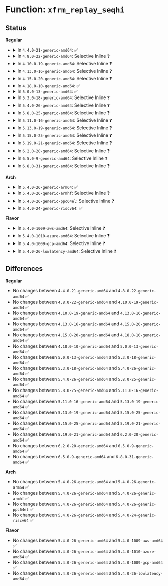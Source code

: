 # Function: <code>xfrm_replay_seqhi</code>

## Status
<b>Regular</b>
<ul>
<li>
<details>
<summary>In <code>4.4.0-21-generic-amd64</code>: ✅</summary>

```c
u32 xfrm_replay_seqhi(struct xfrm_state * x, __be32 net_seq)
```

```json
{
  "name": "xfrm_replay_seqhi",
  "collision_type": "Unique Global",
  "inline_type": "No",
  "funcs": [
    {
      "addr": 18446744071586959824,
      "name": "xfrm_replay_seqhi",
      "external": true,
      "loc": "net/xfrm/xfrm_replay.c:24",
      "file": "net/xfrm/xfrm_replay.c",
      "inline": "seen, unknown",
      "caller_inline": [],
      "caller_func": [
        "net/xfrm/xfrm_input.c:xfrm_input",
        "net/xfrm/xfrm_replay.c:xfrm_replay_recheck_esn",
        "net/xfrm/xfrm_replay.c:xfrm_replay_advance_esn"
      ]
    }
  ],
  "symbols": [
    {
      "addr": 18446744071586959824,
      "name": "xfrm_replay_seqhi",
      "section": ".text",
      "bind": "STB_GLOBAL",
      "size": 66
    }
  ]
}
```
</details>
</li>
<li>
<details>
<summary>In <code>4.8.0-22-generic-amd64</code>: Selective Inline ❓</summary>

```c
u32 xfrm_replay_seqhi(struct xfrm_state * x, __be32 net_seq)
```

```json
{
  "name": "xfrm_replay_seqhi",
  "collision_type": "Unique Global",
  "inline_type": "Selective",
  "funcs": [
    {
      "addr": 18446744071587404058,
      "name": "xfrm_replay_seqhi",
      "external": true,
      "loc": "net/xfrm/xfrm_replay.c:24",
      "file": "net/xfrm/xfrm_replay.c",
      "inline": "not declared, inlined",
      "caller_inline": [
        "net/xfrm/xfrm_replay.c:xfrm_replay_advance_esn",
        "net/xfrm/xfrm_replay.c:xfrm_replay_recheck_esn"
      ],
      "caller_func": [
        "net/xfrm/xfrm_input.c:xfrm_input"
      ]
    }
  ],
  "symbols": [
    {
      "addr": 18446744071587406608,
      "name": "xfrm_replay_seqhi",
      "section": ".text",
      "bind": "STB_GLOBAL",
      "size": 66
    }
  ]
}
```
</details>
</li>
<li>
<details>
<summary>In <code>4.10.0-19-generic-amd64</code>: Selective Inline ❓</summary>

```c
u32 xfrm_replay_seqhi(struct xfrm_state * x, __be32 net_seq)
```

```json
{
  "name": "xfrm_replay_seqhi",
  "collision_type": "Unique Global",
  "inline_type": "Selective",
  "funcs": [
    {
      "addr": 18446744071587607274,
      "name": "xfrm_replay_seqhi",
      "external": true,
      "loc": "net/xfrm/xfrm_replay.c:24",
      "file": "net/xfrm/xfrm_replay.c",
      "inline": "not declared, inlined",
      "caller_inline": [
        "net/xfrm/xfrm_replay.c:xfrm_replay_advance_esn",
        "net/xfrm/xfrm_replay.c:xfrm_replay_recheck_esn"
      ],
      "caller_func": [
        "net/xfrm/xfrm_input.c:xfrm_input"
      ]
    }
  ],
  "symbols": [
    {
      "addr": 18446744071587609824,
      "name": "xfrm_replay_seqhi",
      "section": ".text",
      "bind": "STB_GLOBAL",
      "size": 66
    }
  ]
}
```
</details>
</li>
<li>
<details>
<summary>In <code>4.13.0-16-generic-amd64</code>: Selective Inline ❓</summary>

```c
u32 xfrm_replay_seqhi(struct xfrm_state * x, __be32 net_seq)
```

```json
{
  "name": "xfrm_replay_seqhi",
  "collision_type": "Unique Global",
  "inline_type": "Selective",
  "funcs": [
    {
      "addr": 18446744071587755831,
      "name": "xfrm_replay_seqhi",
      "external": true,
      "loc": "net/xfrm/xfrm_replay.c:24",
      "file": "net/xfrm/xfrm_replay.c",
      "inline": "not declared, inlined",
      "caller_inline": [
        "net/xfrm/xfrm_replay.c:xfrm_replay_advance_esn",
        "net/xfrm/xfrm_replay.c:xfrm_replay_recheck_esn"
      ],
      "caller_func": [
        "net/xfrm/xfrm_input.c:xfrm_input"
      ]
    }
  ],
  "symbols": [
    {
      "addr": 18446744071587754432,
      "name": "xfrm_replay_seqhi",
      "section": ".text",
      "bind": "STB_GLOBAL",
      "size": 66
    }
  ]
}
```
</details>
</li>
<li>
<details>
<summary>In <code>4.15.0-20-generic-amd64</code>: Selective Inline ❓</summary>

```c
u32 xfrm_replay_seqhi(struct xfrm_state * x, __be32 net_seq)
```

```json
{
  "name": "xfrm_replay_seqhi",
  "collision_type": "Unique Global",
  "inline_type": "Selective",
  "funcs": [
    {
      "addr": 18446744071588284519,
      "name": "xfrm_replay_seqhi",
      "external": true,
      "loc": "net/xfrm/xfrm_replay.c:24",
      "file": "net/xfrm/xfrm_replay.c",
      "inline": "not declared, inlined",
      "caller_inline": [
        "net/xfrm/xfrm_replay.c:xfrm_replay_advance_esn",
        "net/xfrm/xfrm_replay.c:xfrm_replay_recheck_esn"
      ],
      "caller_func": [
        "net/xfrm/xfrm_input.c:xfrm_input"
      ]
    }
  ],
  "symbols": [
    {
      "addr": 18446744071588283104,
      "name": "xfrm_replay_seqhi",
      "section": ".text",
      "bind": "STB_GLOBAL",
      "size": 66
    }
  ]
}
```
</details>
</li>
<li>
<details>
<summary>In <code>4.18.0-10-generic-amd64</code>: ✅</summary>

```c
u32 xfrm_replay_seqhi(struct xfrm_state * x, __be32 net_seq)
```

```json
{
  "name": "xfrm_replay_seqhi",
  "collision_type": "Unique Global",
  "inline_type": "No",
  "funcs": [
    {
      "addr": 18446744071588638192,
      "name": "xfrm_replay_seqhi",
      "external": true,
      "loc": "net/xfrm/xfrm_replay.c:24",
      "file": "net/xfrm/xfrm_replay.c",
      "inline": "seen, unknown",
      "caller_inline": [],
      "caller_func": [
        "net/xfrm/xfrm_input.c:xfrm_input",
        "net/xfrm/xfrm_replay.c:xfrm_replay_advance_esn",
        "net/xfrm/xfrm_replay.c:xfrm_replay_recheck_esn"
      ]
    }
  ],
  "symbols": [
    {
      "addr": 18446744071588638192,
      "name": "xfrm_replay_seqhi",
      "section": ".text",
      "bind": "STB_GLOBAL",
      "size": 64
    }
  ]
}
```
</details>
</li>
<li>
<details>
<summary>In <code>5.0.0-13-generic-amd64</code>: ✅</summary>

```c
u32 xfrm_replay_seqhi(struct xfrm_state * x, __be32 net_seq)
```

```json
{
  "name": "xfrm_replay_seqhi",
  "collision_type": "Unique Global",
  "inline_type": "No",
  "funcs": [
    {
      "addr": 18446744071588854288,
      "name": "xfrm_replay_seqhi",
      "external": true,
      "loc": "net/xfrm/xfrm_replay.c:24",
      "file": "net/xfrm/xfrm_replay.c",
      "inline": "seen, unknown",
      "caller_inline": [],
      "caller_func": [
        "net/xfrm/xfrm_input.c:xfrm_input",
        "net/xfrm/xfrm_replay.c:xfrm_replay_advance_esn",
        "net/xfrm/xfrm_replay.c:xfrm_replay_recheck_esn"
      ]
    }
  ],
  "symbols": [
    {
      "addr": 18446744071588854288,
      "name": "xfrm_replay_seqhi",
      "section": ".text",
      "bind": "STB_GLOBAL",
      "size": 64
    }
  ]
}
```
</details>
</li>
<li>
<details>
<summary>In <code>5.3.0-18-generic-amd64</code>: Selective Inline ❓</summary>

```c
u32 xfrm_replay_seqhi(struct xfrm_state * x, __be32 net_seq)
```

```json
{
  "name": "xfrm_replay_seqhi",
  "collision_type": "Unique Global",
  "inline_type": "Selective",
  "funcs": [
    {
      "addr": 18446744071589295479,
      "name": "xfrm_replay_seqhi",
      "external": true,
      "loc": "net/xfrm/xfrm_replay.c:12",
      "file": "net/xfrm/xfrm_replay.c",
      "inline": "not declared, inlined",
      "caller_inline": [
        "net/xfrm/xfrm_replay.c:xfrm_replay_advance_esn",
        "net/xfrm/xfrm_replay.c:xfrm_replay_recheck_esn"
      ],
      "caller_func": [
        "net/xfrm/xfrm_input.c:xfrm_input"
      ]
    }
  ],
  "symbols": [
    {
      "addr": 18446744071589293920,
      "name": "xfrm_replay_seqhi",
      "section": ".text",
      "bind": "STB_GLOBAL",
      "size": 64
    }
  ]
}
```
</details>
</li>
<li>
<details>
<summary>In <code>5.4.0-26-generic-amd64</code>: Selective Inline ❓</summary>

```c
u32 xfrm_replay_seqhi(struct xfrm_state * x, __be32 net_seq)
```

```json
{
  "name": "xfrm_replay_seqhi",
  "collision_type": "Unique Global",
  "inline_type": "Selective",
  "funcs": [
    {
      "addr": 18446744071589519815,
      "name": "xfrm_replay_seqhi",
      "external": true,
      "loc": "net/xfrm/xfrm_replay.c:12",
      "file": "net/xfrm/xfrm_replay.c",
      "inline": "not declared, inlined",
      "caller_inline": [
        "net/xfrm/xfrm_replay.c:xfrm_replay_advance_esn",
        "net/xfrm/xfrm_replay.c:xfrm_replay_recheck_esn"
      ],
      "caller_func": [
        "net/xfrm/xfrm_input.c:xfrm_input"
      ]
    }
  ],
  "symbols": [
    {
      "addr": 18446744071589518256,
      "name": "xfrm_replay_seqhi",
      "section": ".text",
      "bind": "STB_GLOBAL",
      "size": 64
    }
  ]
}
```
</details>
</li>
<li>
<details>
<summary>In <code>5.8.0-25-generic-amd64</code>: Selective Inline ❓</summary>

```c
u32 xfrm_replay_seqhi(struct xfrm_state * x, __be32 net_seq)
```

```json
{
  "name": "xfrm_replay_seqhi",
  "collision_type": "Unique Global",
  "inline_type": "Selective",
  "funcs": [
    {
      "addr": 18446744071590515389,
      "name": "xfrm_replay_seqhi",
      "external": true,
      "loc": "net/xfrm/xfrm_replay.c:12",
      "file": "net/xfrm/xfrm_replay.c",
      "inline": "not declared, inlined",
      "caller_inline": [
        "net/xfrm/xfrm_replay.c:xfrm_replay_advance_esn",
        "net/xfrm/xfrm_replay.c:xfrm_replay_recheck_esn"
      ],
      "caller_func": [
        "net/xfrm/xfrm_input.c:xfrm_input"
      ]
    }
  ],
  "symbols": [
    {
      "addr": 18446744071590512096,
      "name": "xfrm_replay_seqhi",
      "section": ".text",
      "bind": "STB_GLOBAL",
      "size": 64
    }
  ]
}
```
</details>
</li>
<li>
<details>
<summary>In <code>5.11.0-16-generic-amd64</code>: Selective Inline ❓</summary>

```c
u32 xfrm_replay_seqhi(struct xfrm_state * x, __be32 net_seq)
```

```json
{
  "name": "xfrm_replay_seqhi",
  "collision_type": "Unique Global",
  "inline_type": "Selective",
  "funcs": [
    {
      "addr": 18446744071590575181,
      "name": "xfrm_replay_seqhi",
      "external": true,
      "loc": "net/xfrm/xfrm_replay.c:12",
      "file": "net/xfrm/xfrm_replay.c",
      "inline": "not declared, inlined",
      "caller_inline": [
        "net/xfrm/xfrm_replay.c:xfrm_replay_advance_esn",
        "net/xfrm/xfrm_replay.c:xfrm_replay_recheck_esn"
      ],
      "caller_func": [
        "net/xfrm/xfrm_input.c:xfrm_input"
      ]
    }
  ],
  "symbols": [
    {
      "addr": 18446744071590571808,
      "name": "xfrm_replay_seqhi",
      "section": ".text",
      "bind": "STB_GLOBAL",
      "size": 64
    }
  ]
}
```
</details>
</li>
<li>
<details>
<summary>In <code>5.13.0-19-generic-amd64</code>: Selective Inline ❓</summary>

```c
u32 xfrm_replay_seqhi(struct xfrm_state * x, __be32 net_seq)
```

```json
{
  "name": "xfrm_replay_seqhi",
  "collision_type": "Unique Global",
  "inline_type": "Selective",
  "funcs": [
    {
      "addr": 18446744071590500334,
      "name": "xfrm_replay_seqhi",
      "external": true,
      "loc": "net/xfrm/xfrm_replay.c:12",
      "file": "net/xfrm/xfrm_replay.c",
      "inline": "not declared, inlined",
      "caller_inline": [
        "net/xfrm/xfrm_replay.c:xfrm_replay_advance_esn",
        "net/xfrm/xfrm_replay.c:xfrm_replay_recheck_esn"
      ],
      "caller_func": [
        "net/xfrm/xfrm_input.c:xfrm_input"
      ]
    }
  ],
  "symbols": [
    {
      "addr": 18446744071590497504,
      "name": "xfrm_replay_seqhi",
      "section": ".text",
      "bind": "STB_GLOBAL",
      "size": 64
    }
  ]
}
```
</details>
</li>
<li>
<details>
<summary>In <code>5.15.0-25-generic-amd64</code>: Selective Inline ❓</summary>

```c
u32 xfrm_replay_seqhi(struct xfrm_state * x, __be32 net_seq)
```

```json
{
  "name": "xfrm_replay_seqhi",
  "collision_type": "Unique Global",
  "inline_type": "Selective",
  "funcs": [
    {
      "addr": 18446744071591304926,
      "name": "xfrm_replay_seqhi",
      "external": true,
      "loc": "net/xfrm/xfrm_replay.c:12",
      "file": "net/xfrm/xfrm_replay.c",
      "inline": "not declared, inlined",
      "caller_inline": [
        "net/xfrm/xfrm_replay.c:xfrm_replay_advance_esn",
        "net/xfrm/xfrm_replay.c:xfrm_replay_recheck"
      ],
      "caller_func": [
        "net/xfrm/xfrm_input.c:xfrm_input"
      ]
    }
  ],
  "symbols": [
    {
      "addr": 18446744071591303120,
      "name": "xfrm_replay_seqhi",
      "section": ".text",
      "bind": "STB_GLOBAL",
      "size": 64
    }
  ]
}
```
</details>
</li>
<li>
<details>
<summary>In <code>5.19.0-21-generic-amd64</code>: Selective Inline ❓</summary>

```c
u32 xfrm_replay_seqhi(struct xfrm_state * x, __be32 net_seq)
```

```json
{
  "name": "xfrm_replay_seqhi",
  "collision_type": "Unique Global",
  "inline_type": "Selective",
  "funcs": [
    {
      "addr": 18446744071592972046,
      "name": "xfrm_replay_seqhi",
      "external": true,
      "loc": "net/xfrm/xfrm_replay.c:12",
      "file": "net/xfrm/xfrm_replay.c",
      "inline": "not declared, inlined",
      "caller_inline": [
        "net/xfrm/xfrm_replay.c:xfrm_replay_advance_esn",
        "net/xfrm/xfrm_replay.c:xfrm_replay_recheck"
      ],
      "caller_func": [
        "net/xfrm/xfrm_input.c:xfrm_input"
      ]
    }
  ],
  "symbols": [
    {
      "addr": 18446744071592969968,
      "name": "xfrm_replay_seqhi",
      "section": ".text",
      "bind": "STB_GLOBAL",
      "size": 88
    }
  ]
}
```
</details>
</li>
<li>
<details>
<summary>In <code>6.2.0-20-generic-amd64</code>: Selective Inline ❓</summary>

```c
u32 xfrm_replay_seqhi(struct xfrm_state * x, __be32 net_seq)
```

```json
{
  "name": "xfrm_replay_seqhi",
  "collision_type": "Unique Global",
  "inline_type": "Selective",
  "funcs": [
    {
      "addr": 18446744071594858846,
      "name": "xfrm_replay_seqhi",
      "external": true,
      "loc": "net/xfrm/xfrm_replay.c:12",
      "file": "net/xfrm/xfrm_replay.c",
      "inline": "not declared, inlined",
      "caller_inline": [
        "net/xfrm/xfrm_replay.c:xfrm_replay_advance_esn",
        "net/xfrm/xfrm_replay.c:xfrm_replay_recheck"
      ],
      "caller_func": [
        "net/xfrm/xfrm_input.c:xfrm_input"
      ]
    }
  ],
  "symbols": [
    {
      "addr": 18446744071594856432,
      "name": "xfrm_replay_seqhi",
      "section": ".text",
      "bind": "STB_GLOBAL",
      "size": 88
    }
  ]
}
```
</details>
</li>
<li>
<details>
<summary>In <code>6.5.0-9-generic-amd64</code>: Selective Inline ❓</summary>

```c
u32 xfrm_replay_seqhi(struct xfrm_state * x, __be32 net_seq)
```

```json
{
  "name": "xfrm_replay_seqhi",
  "collision_type": "Unique Global",
  "inline_type": "Selective",
  "funcs": [
    {
      "addr": 18446744071595250046,
      "name": "xfrm_replay_seqhi",
      "external": true,
      "loc": "net/xfrm/xfrm_replay.c:12",
      "file": "net/xfrm/xfrm_replay.c",
      "inline": "not declared, inlined",
      "caller_inline": [
        "net/xfrm/xfrm_replay.c:xfrm_replay_advance_esn",
        "net/xfrm/xfrm_replay.c:xfrm_replay_recheck"
      ],
      "caller_func": [
        "net/xfrm/xfrm_input.c:xfrm_input"
      ]
    }
  ],
  "symbols": [
    {
      "addr": 18446744071595247616,
      "name": "xfrm_replay_seqhi",
      "section": ".text",
      "bind": "STB_GLOBAL",
      "size": 88
    }
  ]
}
```
</details>
</li>
<li>
<details>
<summary>In <code>6.8.0-31-generic-amd64</code>: Selective Inline ❓</summary>

```c
u32 xfrm_replay_seqhi(struct xfrm_state * x, __be32 net_seq)
```

```json
{
  "name": "xfrm_replay_seqhi",
  "collision_type": "Unique Global",
  "inline_type": "Selective",
  "funcs": [
    {
      "addr": 18446744071596090574,
      "name": "xfrm_replay_seqhi",
      "external": true,
      "loc": "net/xfrm/xfrm_replay.c:12",
      "file": "net/xfrm/xfrm_replay.c",
      "inline": "not declared, inlined",
      "caller_inline": [
        "net/xfrm/xfrm_replay.c:xfrm_replay_advance_esn",
        "net/xfrm/xfrm_replay.c:xfrm_replay_recheck"
      ],
      "caller_func": [
        "net/xfrm/xfrm_input.c:xfrm_input"
      ]
    }
  ],
  "symbols": [
    {
      "addr": 18446744071596088144,
      "name": "xfrm_replay_seqhi",
      "section": ".text",
      "bind": "STB_GLOBAL",
      "size": 88
    }
  ]
}
```
</details>
</li>
</ul>
<b>Arch</b>
<ul>
<li>
<details>
<summary>In <code>5.4.0-26-generic-arm64</code>: ✅</summary>

```c
u32 xfrm_replay_seqhi(struct xfrm_state * x, __be32 net_seq)
```

```json
{
  "name": "xfrm_replay_seqhi",
  "collision_type": "Unique Global",
  "inline_type": "No",
  "funcs": [
    {
      "addr": 18446603336503183888,
      "name": "xfrm_replay_seqhi",
      "external": true,
      "loc": "net/xfrm/xfrm_replay.c:12",
      "file": "net/xfrm/xfrm_replay.c",
      "inline": "seen, unknown",
      "caller_inline": [],
      "caller_func": [
        "net/xfrm/xfrm_input.c:xfrm_input",
        "net/xfrm/xfrm_replay.c:xfrm_replay_advance_esn",
        "net/xfrm/xfrm_replay.c:xfrm_replay_recheck_esn"
      ]
    }
  ],
  "symbols": [
    {
      "addr": 18446603336503183888,
      "name": "xfrm_replay_seqhi",
      "section": ".text",
      "bind": "STB_GLOBAL",
      "size": 128
    }
  ]
}
```
</details>
</li>
<li>
<details>
<summary>In <code>5.4.0-26-generic-armhf</code>: Selective Inline ❓</summary>

```c
u32 xfrm_replay_seqhi(struct xfrm_state * x, __be32 net_seq)
```

```json
{
  "name": "xfrm_replay_seqhi",
  "collision_type": "Unique Global",
  "inline_type": "Selective",
  "funcs": [
    {
      "addr": 3235860388,
      "name": "xfrm_replay_seqhi",
      "external": true,
      "loc": "net/xfrm/xfrm_replay.c:12",
      "file": "net/xfrm/xfrm_replay.c",
      "inline": "not declared, inlined",
      "caller_inline": [
        "net/xfrm/xfrm_replay.c:xfrm_replay_advance_esn",
        "net/xfrm/xfrm_replay.c:xfrm_replay_recheck_esn"
      ],
      "caller_func": [
        "net/xfrm/xfrm_input.c:xfrm_input"
      ]
    }
  ],
  "symbols": [
    {
      "addr": 3235858596,
      "name": "xfrm_replay_seqhi",
      "section": ".text",
      "bind": "STB_GLOBAL",
      "size": 104
    }
  ]
}
```
</details>
</li>
<li>
<details>
<summary>In <code>5.4.0-26-generic-ppc64el</code>: Selective Inline ❓</summary>

```c
u32 xfrm_replay_seqhi(struct xfrm_state * x, __be32 net_seq)
```

```json
{
  "name": "xfrm_replay_seqhi",
  "collision_type": "Unique Global",
  "inline_type": "Selective",
  "funcs": [
    {
      "addr": 13835058055296914956,
      "name": "xfrm_replay_seqhi",
      "external": true,
      "loc": "net/xfrm/xfrm_replay.c:12",
      "file": "net/xfrm/xfrm_replay.c",
      "inline": "not declared, inlined",
      "caller_inline": [
        "net/xfrm/xfrm_replay.c:xfrm_replay_advance_esn",
        "net/xfrm/xfrm_replay.c:xfrm_replay_recheck_esn"
      ],
      "caller_func": [
        "net/xfrm/xfrm_input.c:xfrm_input"
      ]
    }
  ],
  "symbols": [
    {
      "addr": 13835058055296912432,
      "name": "xfrm_replay_seqhi",
      "section": ".text",
      "bind": "STB_GLOBAL",
      "size": 132
    }
  ]
}
```
</details>
</li>
<li>
<details>
<summary>In <code>5.4.0-24-generic-riscv64</code>: ✅</summary>

```c
u32 xfrm_replay_seqhi(struct xfrm_state * x, __be32 net_seq)
```

```json
{
  "name": "xfrm_replay_seqhi",
  "collision_type": "Unique Global",
  "inline_type": "No",
  "funcs": [
    {
      "addr": 18446743936279224360,
      "name": "xfrm_replay_seqhi",
      "external": true,
      "loc": "net/xfrm/xfrm_replay.c:12",
      "file": "net/xfrm/xfrm_replay.c",
      "inline": "seen, unknown",
      "caller_inline": [],
      "caller_func": [
        "net/xfrm/xfrm_input.c:xfrm_input",
        "net/xfrm/xfrm_replay.c:xfrm_replay_advance_esn",
        "net/xfrm/xfrm_replay.c:xfrm_replay_recheck_esn"
      ]
    }
  ],
  "symbols": [
    {
      "addr": 18446743936279224360,
      "name": "xfrm_replay_seqhi",
      "section": ".text",
      "bind": "STB_GLOBAL",
      "size": 130
    }
  ]
}
```
</details>
</li>
</ul>
<b>Flavor</b>
<ul>
<li>
<details>
<summary>In <code>5.4.0-1009-aws-amd64</code>: Selective Inline ❓</summary>

```c
u32 xfrm_replay_seqhi(struct xfrm_state * x, __be32 net_seq)
```

```json
{
  "name": "xfrm_replay_seqhi",
  "collision_type": "Unique Global",
  "inline_type": "Selective",
  "funcs": [
    {
      "addr": 18446744071589124183,
      "name": "xfrm_replay_seqhi",
      "external": true,
      "loc": "net/xfrm/xfrm_replay.c:12",
      "file": "net/xfrm/xfrm_replay.c",
      "inline": "not declared, inlined",
      "caller_inline": [
        "net/xfrm/xfrm_replay.c:xfrm_replay_advance_esn",
        "net/xfrm/xfrm_replay.c:xfrm_replay_recheck_esn"
      ],
      "caller_func": [
        "net/xfrm/xfrm_input.c:xfrm_input"
      ]
    }
  ],
  "symbols": [
    {
      "addr": 18446744071589122624,
      "name": "xfrm_replay_seqhi",
      "section": ".text",
      "bind": "STB_GLOBAL",
      "size": 64
    }
  ]
}
```
</details>
</li>
<li>
<details>
<summary>In <code>5.4.0-1010-azure-amd64</code>: Selective Inline ❓</summary>

```c
u32 xfrm_replay_seqhi(struct xfrm_state * x, __be32 net_seq)
```

```json
{
  "name": "xfrm_replay_seqhi",
  "collision_type": "Unique Global",
  "inline_type": "Selective",
  "funcs": [
    {
      "addr": 18446744071588849223,
      "name": "xfrm_replay_seqhi",
      "external": true,
      "loc": "net/xfrm/xfrm_replay.c:12",
      "file": "net/xfrm/xfrm_replay.c",
      "inline": "not declared, inlined",
      "caller_inline": [
        "net/xfrm/xfrm_replay.c:xfrm_replay_advance_esn",
        "net/xfrm/xfrm_replay.c:xfrm_replay_recheck_esn"
      ],
      "caller_func": [
        "net/xfrm/xfrm_input.c:xfrm_input"
      ]
    }
  ],
  "symbols": [
    {
      "addr": 18446744071588847664,
      "name": "xfrm_replay_seqhi",
      "section": ".text",
      "bind": "STB_GLOBAL",
      "size": 64
    }
  ]
}
```
</details>
</li>
<li>
<details>
<summary>In <code>5.4.0-1009-gcp-amd64</code>: Selective Inline ❓</summary>

```c
u32 xfrm_replay_seqhi(struct xfrm_state * x, __be32 net_seq)
```

```json
{
  "name": "xfrm_replay_seqhi",
  "collision_type": "Unique Global",
  "inline_type": "Selective",
  "funcs": [
    {
      "addr": 18446744071589561047,
      "name": "xfrm_replay_seqhi",
      "external": true,
      "loc": "net/xfrm/xfrm_replay.c:12",
      "file": "net/xfrm/xfrm_replay.c",
      "inline": "not declared, inlined",
      "caller_inline": [
        "net/xfrm/xfrm_replay.c:xfrm_replay_advance_esn",
        "net/xfrm/xfrm_replay.c:xfrm_replay_recheck_esn"
      ],
      "caller_func": [
        "net/xfrm/xfrm_input.c:xfrm_input"
      ]
    }
  ],
  "symbols": [
    {
      "addr": 18446744071589559488,
      "name": "xfrm_replay_seqhi",
      "section": ".text",
      "bind": "STB_GLOBAL",
      "size": 64
    }
  ]
}
```
</details>
</li>
<li>
<details>
<summary>In <code>5.4.0-26-lowlatency-amd64</code>: Selective Inline ❓</summary>

```c
u32 xfrm_replay_seqhi(struct xfrm_state * x, __be32 net_seq)
```

```json
{
  "name": "xfrm_replay_seqhi",
  "collision_type": "Unique Global",
  "inline_type": "Selective",
  "funcs": [
    {
      "addr": 18446744071589609415,
      "name": "xfrm_replay_seqhi",
      "external": true,
      "loc": "net/xfrm/xfrm_replay.c:12",
      "file": "net/xfrm/xfrm_replay.c",
      "inline": "not declared, inlined",
      "caller_inline": [
        "net/xfrm/xfrm_replay.c:xfrm_replay_advance_esn",
        "net/xfrm/xfrm_replay.c:xfrm_replay_recheck_esn"
      ],
      "caller_func": [
        "net/xfrm/xfrm_input.c:xfrm_input"
      ]
    }
  ],
  "symbols": [
    {
      "addr": 18446744071589607040,
      "name": "xfrm_replay_seqhi",
      "section": ".text",
      "bind": "STB_GLOBAL",
      "size": 64
    }
  ]
}
```
</details>
</li>
</ul>

## Differences
<b>Regular</b>
<ul>
<li>
No changes between <code>4.4.0-21-generic-amd64</code> and <code>4.8.0-22-generic-amd64</code> ✅
</li>
<li>
No changes between <code>4.8.0-22-generic-amd64</code> and <code>4.10.0-19-generic-amd64</code> ✅
</li>
<li>
No changes between <code>4.10.0-19-generic-amd64</code> and <code>4.13.0-16-generic-amd64</code> ✅
</li>
<li>
No changes between <code>4.13.0-16-generic-amd64</code> and <code>4.15.0-20-generic-amd64</code> ✅
</li>
<li>
No changes between <code>4.15.0-20-generic-amd64</code> and <code>4.18.0-10-generic-amd64</code> ✅
</li>
<li>
No changes between <code>4.18.0-10-generic-amd64</code> and <code>5.0.0-13-generic-amd64</code> ✅
</li>
<li>
No changes between <code>5.0.0-13-generic-amd64</code> and <code>5.3.0-18-generic-amd64</code> ✅
</li>
<li>
No changes between <code>5.3.0-18-generic-amd64</code> and <code>5.4.0-26-generic-amd64</code> ✅
</li>
<li>
No changes between <code>5.4.0-26-generic-amd64</code> and <code>5.8.0-25-generic-amd64</code> ✅
</li>
<li>
No changes between <code>5.8.0-25-generic-amd64</code> and <code>5.11.0-16-generic-amd64</code> ✅
</li>
<li>
No changes between <code>5.11.0-16-generic-amd64</code> and <code>5.13.0-19-generic-amd64</code> ✅
</li>
<li>
No changes between <code>5.13.0-19-generic-amd64</code> and <code>5.15.0-25-generic-amd64</code> ✅
</li>
<li>
No changes between <code>5.15.0-25-generic-amd64</code> and <code>5.19.0-21-generic-amd64</code> ✅
</li>
<li>
No changes between <code>5.19.0-21-generic-amd64</code> and <code>6.2.0-20-generic-amd64</code> ✅
</li>
<li>
No changes between <code>6.2.0-20-generic-amd64</code> and <code>6.5.0-9-generic-amd64</code> ✅
</li>
<li>
No changes between <code>6.5.0-9-generic-amd64</code> and <code>6.8.0-31-generic-amd64</code> ✅
</li>
</ul>
<b>Arch</b>
<ul>
<li>
No changes between <code>5.4.0-26-generic-amd64</code> and <code>5.4.0-26-generic-arm64</code> ✅
</li>
<li>
No changes between <code>5.4.0-26-generic-amd64</code> and <code>5.4.0-26-generic-armhf</code> ✅
</li>
<li>
No changes between <code>5.4.0-26-generic-amd64</code> and <code>5.4.0-26-generic-ppc64el</code> ✅
</li>
<li>
No changes between <code>5.4.0-26-generic-amd64</code> and <code>5.4.0-24-generic-riscv64</code> ✅
</li>
</ul>
<b>Flavor</b>
<ul>
<li>
No changes between <code>5.4.0-26-generic-amd64</code> and <code>5.4.0-1009-aws-amd64</code> ✅
</li>
<li>
No changes between <code>5.4.0-26-generic-amd64</code> and <code>5.4.0-1010-azure-amd64</code> ✅
</li>
<li>
No changes between <code>5.4.0-26-generic-amd64</code> and <code>5.4.0-1009-gcp-amd64</code> ✅
</li>
<li>
No changes between <code>5.4.0-26-generic-amd64</code> and <code>5.4.0-26-lowlatency-amd64</code> ✅
</li>
</ul>
